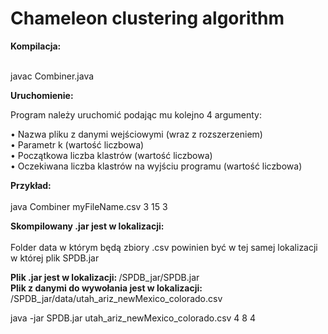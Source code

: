 # Chameleon clustering algorithm

<b>Kompilacja:</b><br><br>

javac Combiner.java<br>

<b>Uruchomienie:</b><br>

Program należy uruchomić podając mu kolejno 4 argumenty:<br>

• Nazwa pliku z danymi wejściowymi (wraz z rozszerzeniem)<br>
• Parametr k (wartość liczbowa)<br>
• Początkowa liczba klastrów (wartość liczbowa)<br>
• Oczekiwana liczba klastrów na wyjściu programu (wartość liczbowa)<br>

<b>Przykład:</b><br><br>
java Combiner myFileName.csv 3 15 3

<b>Skompilowany .jar jest w lokalizacji:</b><br><br>
Folder data w którym będą zbiory .csv powinien być w tej samej lokalizacji w której plik SPDB.jar <br>

 <b>Plik .jar jest w lokalizacji: </b>/SPDB_jar/SPDB.jar<br>
 <b>Plik z danymi do wywołania jest w lokalizacji: </b>/SPDB_jar/data/utah_ariz_newMexico_colorado.csv<br>
 
 java -jar SPDB.jar utah_ariz_newMexico_colorado.csv 4 8 4 
 
 
